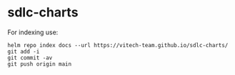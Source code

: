# sdlc-charts

For indexing use:
 
```shell
helm repo index docs --url https://vitech-team.github.io/sdlc-charts/
git add -i
git commit -av
git push origin main
```